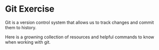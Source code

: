 # Git Exercise

Git is a version control system that allows us to track changes and commit them to history.

Here is a growning collection of resources and helpful commands to know when working with git.